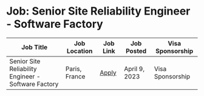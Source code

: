 # Job: Senior Site Reliability Engineer - Software Factory

| Job Title | Job Location | Job Link | Job Posted | Visa Sponsorship |
| --- | --- | --- | --- | --- |
| Senior Site Reliability Engineer - Software Factory | Paris, France | [Apply](https://careers.criteo.com/job/CRITUSR135005ENUSEXTERNAL/Senior-Site-Reliability-Engineer-Software-Factory) | April 9, 2023 | Visa Sponsorship |
